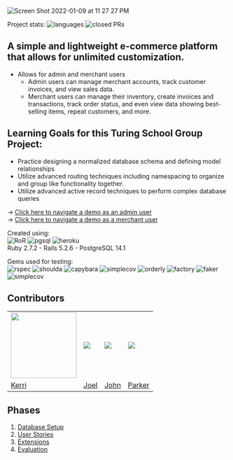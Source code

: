 ![Screen Shot 2022-01-09 at 11 27 27 PM](https://user-images.githubusercontent.com/88950699/148721783-bbc0ba33-af58-4a40-bbbd-80e08eaf6b54.png)

Project stats:
   ![languages](https://img.shields.io/github/languages/top/kbhoffmann/little-esty-shop?color=red)
   ![closed PRs](https://img.shields.io/github/issues-pr-closed/kbhoffmann/little-esty-shop?style=flat-square)   

## A simple and lightweight e-commerce platform that allows for unlimited customization.
- Allows for admin and merchant users
   - Admin users can manage merchant accounts, track customer invoices, and view sales data.  
   - Merchant users can manage their inventory, create invoices and transactions, track order status, and even view data showing best-selling items, repeat              customers, and more. 


## Learning Goals for this Turing School Group Project:
  - Practice designing a normalized database schema and defining model relationships
  - Utilize advanced routing techniques including namespacing to organize and group like functionality together.
  - Utilize advanced active record techniques to perform complex database queries

→ [Click here to navigate a demo as an admin user](https://agile-springs-94475.herokuapp.com/admin)  
→ [Click here to navigate a demo as a merchant user](https://agile-springs-94475.herokuapp.com/merchants/1/dashboard)
 
Created using:  
   ![RoR](https://img.shields.io/badge/Ruby_on_Rails-CC0000?style=for-the-badge&logo=ruby-on-rails&logoColor=white)
   ![pgsql](https://img.shields.io/badge/PostgreSQL-316192?style=for-the-badge&logo=postgresql&logoColor=white)
   ![heroku](https://img.shields.io/badge/Heroku-430098?style=for-the-badge&logo=heroku&logoColor=white)  
   Ruby 2.7.2 - Rails 5.2.6 - PostgreSQL 14.1  

Gems used for testing:   
   ![rspec](https://img.shields.io/gem/v/rspec-rails?label=rspec&style=flat-square)
   ![shoulda](https://img.shields.io/gem/v/shoulda-matchers?label=shoulda-matchers&style=flat-square)
   ![capybara](https://img.shields.io/gem/v/capybara?label=capybara&style=flat-square)
   ![simplecov](https://img.shields.io/gem/v/simplecov?label=simplecov&style=flat-square)
   ![orderly](https://img.shields.io/gem/v/orderly?label=orderly&style=flat-square)
   ![factory](https://img.shields.io/gem/v/factory_bot?label=factory%20bot&style=flat-square)
   ![faker](https://img.shields.io/gem/v/faker?label=faker&style=flat-square)
   ![simplecov](https://img.shields.io/gem/v/simplecov?color=blue&label=simplecov) 


## Contributors 
<table>
   <tr>
      <td><img src="https://avatars.githubusercontent.com/u/84674761?s=120&v=4" width=150 height=150></td>
      <td><img src="https://avatars.githubusercontent.com/u/69736499?s=120&v=4"></td>
      <td><img src="https://avatars.githubusercontent.com/u/81737385?s=120&v=4"></td>
      <td><img src="https://avatars.githubusercontent.com/u/88950699?s=120&v=4"></td>
   </tr>
   <tr>
      <td><a href="https://github.com/kbhoffmann">Kerri</a></td>
      <td><a href="https://github.com/joeldenverdev">Joel</a></td>
      <td><a href="https://github.com/JCNapier">John</a></td>
      <td><a href="https://github.com/ParkerLockhart">Parker</a></td>
   </tr>
</table>


## Phases

1. [Database Setup](./doc/db_setup.md)
2. [User Stories](./doc/user_stories.md)
3. [Extensions](./doc/extensions.md)
4. [Evaluation](./doc/evaluation.md)
